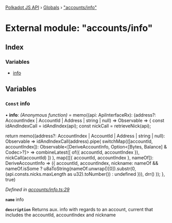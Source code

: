 [Polkadot JS API](../README.md) › [Globals](../globals.md) › ["accounts/info"](_accounts_info_.md)

# External module: "accounts/info"

## Index

### Variables

* [info](_accounts_info_.md#const-info)

## Variables

### `Const` info

• **info**: *(Anonymous function)* =  memo((api: ApiInterfaceRx): (address?: AccountIndex | AccountId | Address | string | null) => Observable<DeriveAccountInfo> => {
  const idAndIndexCall = idAndIndex(api);
  const nickCall = retrieveNick(api);

  return memo((address?: AccountIndex | AccountId | Address | string | null): Observable<DeriveAccountInfo> =>
    idAndIndexCall(address).pipe(
      switchMap(([accountId, accountIndex]): Observable<[DeriveAccountInfo, Option<[Bytes, Balance] & Codec>?]> =>
        combineLatest([
          of({ accountId, accountIndex }),
          nickCall(accountId)
        ])
      ),
      map(([{ accountId, accountIndex }, nameOf]): DeriveAccountInfo => ({
        accountId,
        accountIndex,
        nickname: nameOf && nameOf.isSome
          ? u8aToString(nameOf.unwrap()[0]).substr(0, (api.consts.nicks.maxLength as u32).toNumber())
          : undefined
      })),
      drr()
    ));
}, true)

*Defined in [accounts/info.ts:29](https://github.com/polkadot-js/api/blob/287ceb2ded/packages/api-derive/src/accounts/info.ts#L29)*

**`name`** info

**`description`** Returns aux. info with regards to an account, current that includes the accountId, accountIndex and nickname
